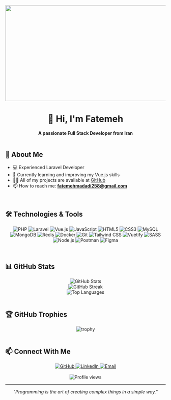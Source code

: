 <div align="center">
 <img src="https://media.giphy.com/media/L1R1tvI9svkIWwpVYr/giphy.gif" width="600" height="300"/>
</div>

# <div align="center">👋 Hi, I'm Fatemeh</div>

<div align="center">
 <b>A passionate Full Stack Developer from Iran</b>
</div>

<br>

## 🚀 About Me

- 💻 Experienced Laravel Developer
- 🌱 Currently learning and improving my Vue.js skills
- 👨‍💻 All of my projects are available at [GitHub](https://github.com/fatemehmadadi)
- 📫 How to reach me: **fatemehmadadi258@gmail.com**

<br>

## 🛠️ Technologies & Tools

<div align="center">
 
 ![PHP](https://img.shields.io/badge/PHP-777BB4?style=for-the-badge&logo=php&logoColor=white)
 ![Laravel](https://img.shields.io/badge/Laravel-FF2D20?style=for-the-badge&logo=laravel&logoColor=white)
 ![Vue.js](https://img.shields.io/badge/Vue.js-4FC08D?style=for-the-badge&logo=vue.js&logoColor=white)
 ![JavaScript](https://img.shields.io/badge/JavaScript-F7DF1E?style=for-the-badge&logo=javascript&logoColor=black)
 ![HTML5](https://img.shields.io/badge/HTML5-E34F26?style=for-the-badge&logo=html5&logoColor=white)
 ![CSS3](https://img.shields.io/badge/CSS3-1572B6?style=for-the-badge&logo=css3&logoColor=white)
 ![MySQL](https://img.shields.io/badge/MySQL-4479A1?style=for-the-badge&logo=mysql&logoColor=white)
 ![MongoDB](https://img.shields.io/badge/MongoDB-47A248?style=for-the-badge&logo=mongodb&logoColor=white)
 ![Redis](https://img.shields.io/badge/Redis-DC382D?style=for-the-badge&logo=redis&logoColor=white)
 ![Docker](https://img.shields.io/badge/Docker-2496ED?style=for-the-badge&logo=docker&logoColor=white)
 ![Git](https://img.shields.io/badge/Git-F05032?style=for-the-badge&logo=git&logoColor=white)
 ![Tailwind CSS](https://img.shields.io/badge/Tailwind_CSS-38B2AC?style=for-the-badge&logo=tailwind-css&logoColor=white)
 ![Vuetify](https://img.shields.io/badge/Vuetify-1867C0?style=for-the-badge&logo=vuetify&logoColor=white)
 ![SASS](https://img.shields.io/badge/SASS-CC6699?style=for-the-badge&logo=sass&logoColor=white)
 ![Node.js](https://img.shields.io/badge/Node.js-339933?style=for-the-badge&logo=nodedotjs&logoColor=white)
 ![Postman](https://img.shields.io/badge/Postman-FF6C37?style=for-the-badge&logo=Postman&logoColor=white)
 ![Figma](https://img.shields.io/badge/Figma-F24E1E?style=for-the-badge&logo=figma&logoColor=white)
 
</div>

<br>

## 📊 GitHub Stats

<div align="center">
 <img src="https://github-readme-stats.vercel.app/api?username=fatemehmadadi&show_icons=true&theme=radical" alt="GitHub Stats" />
</div>

<div align="center">
 <img src="https://github-readme-streak-stats.herokuapp.com/?user=fatemehmadadi&theme=radical" alt="GitHub Streak" />
</div>

<div align="center">
 <img src="https://github-readme-stats.vercel.app/api/top-langs/?username=fatemehmadadi&layout=compact&theme=radical" alt="Top Languages" />
</div>

<br>

## 🏆 GitHub Trophies

<div align="center">
 <img src="https://github-profile-trophy.vercel.app/?username=fatemehmadadi&theme=radical&row=1&column=6" alt="trophy" />
</div>

<br>

## 📫 Connect With Me

<div align="center">
 <a href="https://github.com/fatemehmadadi">
 <img src="https://img.shields.io/badge/GitHub-100000?style=for-the-badge&logo=github&logoColor=white" alt="GitHub" />
 </a>
 <a href="https://www.linkedin.com/in/fatemeh--madadi">
 <img src="https://img.shields.io/badge/LinkedIn-0077B5?style=for-the-badge&logo=linkedin&logoColor=white" alt="LinkedIn" />
 </a>
 <a href="mailto:fatemehmadadi258@gmail.com">
 <img src="https://img.shields.io/badge/Email-D14836?style=for-the-badge&logo=gmail&logoColor=white" alt="Email" />
 </a>
</div>

<br>

<div align="center">
 <img src="https://komarev.com/ghpvc/?username=fatemehmadadi&style=flat-square&color=blueviolet" alt="Profile views" />
</div>

---

<div align="center">
 <i>"Programming is the art of creating complex things in a simple way."</i>
</div>
